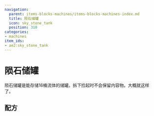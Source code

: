 ```yaml
---
navigation:
  parent: items-blocks-machines/items-blocks-machines-index.md
  title: 陨石储罐
  icon: sky_stone_tank
  position: 310
categories:
- machines
item_ids:
- ae2:sky_stone_tank
---
```


# 陨石储罐

<BlockImage id="sky_stone_tank" scale="8" />

陨石储罐是能存储16桶流体的储罐。拆下捡起时不会保留内容物。大概就这样了。

## 配方

<RecipeFor id="sky_stone_tank" />
